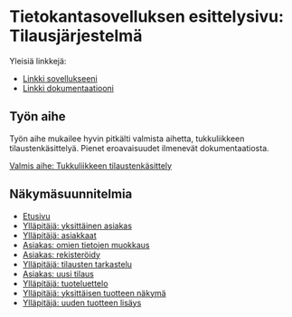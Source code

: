# Tietokantasovelluksen esittelysivu: Tilausjärjestelmä

Yleisiä linkkejä:

* [Linkki sovellukseeni](https://eylenius.users.cs.helsinki.fi/tilausjarjestelma)
* [Linkki dokumentaatiooni](doc/dokumentaatio.pdf)

## Työn aihe

Työn aihe mukailee hyvin pitkälti valmista aihetta, tukkuliikkeen tilaustenkäsittelyä. Pienet eroavaisuudet ilmenevät dokumentaatiosta. 

[Valmis aihe: Tukkuliikkeen tilaustenkäsittely](http://advancedkittenry.github.io/suunnittelu_ja_tyoymparisto/aiheet/Tukkuliikkeen_tilaustenksittely.html)


## Näkymäsuunnitelmia
* [Etusivu](https://eylenius.users.cs.helsinki.fi/tilausjarjestelma/etusivu)
* [Ylläpitäjä: yksittäinen asiakas](https://eylenius.users.cs.helsinki.fi/tilausjarjestelma/asiakas)
* [Ylläpitäjä: asiakkaat](https://eylenius.users.cs.helsinki.fi/tilausjarjestelma/asiakkaat)
* [Asiakas: omien tietojen muokkaus](https://eylenius.users.cs.helsinki.fi/tilausjarjestelma/omattiedot)
* [Asiakas: rekisteröidy](https://eylenius.users.cs.helsinki.fi/tilausjarjestelma/rekisteroidy)
* [Ylläpitäjä: tilausten tarkastelu](https://eylenius.users.cs.helsinki.fi/tilausjarjestelma/tilaukset)
* [Asiakas: uusi tilaus](https://eylenius.users.cs.helsinki.fi/tilausjarjestelma/uusitilaus)
* [Ylläpitäjä: tuoteluettelo](https://eylenius.users.cs.helsinki.fi/tilausjarjestelma/tuotteet_yp)
* [Ylläpitäjä: yksittäisen tuotteen näkymä](https://eylenius.users.cs.helsinki.fi/tilausjarjestelma/tuote_yp)
* [Ylläpitäjä: uuden tuotteen lisäys](https://eylenius.users.cs.helsinki.fi/tilausjarjestelma/tuotteet_yp/uusituote)
